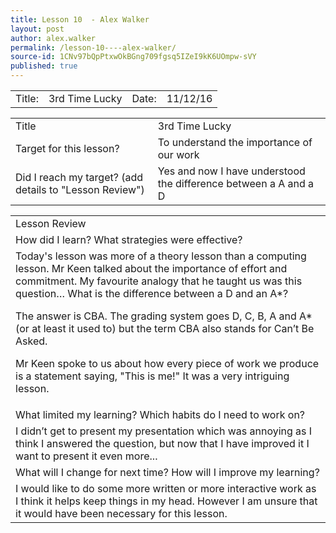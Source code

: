 ```yaml
---
title: Lesson 10  - Alex Walker
layout: post
author: alex.walker
permalink: /lesson-10----alex-walker/
source-id: 1CNv97bQpPtxwOkBGng709fgsq5IZeI9kK6UOmpw-sVY
published: true
---
```

<table>
  <tr>
    <td>Title:  </td>
    <td>3rd Time Lucky</td>
    <td> Date:  </td>
    <td>11/12/16</td>
  </tr>
</table>


<table>
  <tr>
    <td>Title</td>
    <td>3rd Time Lucky</td>
  </tr>
  <tr>
    <td>Target for this lesson?</td>
    <td>To understand the importance of our work</td>
  </tr>
  <tr>
    <td>Did I reach my target? 
(add details to "Lesson Review")</td>
    <td>Yes and now I have understood the difference between a A and a D</td>
  </tr>
</table>


<table>
  <tr>
    <td>Lesson Review</td>
  </tr>
  <tr>
    <td>How did I learn? What strategies were effective? </td>
  </tr>
  <tr>
    <td>Today's lesson was more of a theory lesson than a computing lesson. Mr Keen talked about the importance of effort and commitment. My favourite analogy that he taught us was this question… What is the difference between a D and an A*? 

The answer is CBA. The grading system goes  D, C, B, A and A* (or at least it used to) but the term CBA also stands for Can’t Be Asked. 

Mr Keen spoke to us about how every piece of work we produce is a statement saying, "This is me!" It was a very intriguing lesson. </td>
  </tr>
  <tr>
    <td>What limited my learning? Which habits do I need to work on? </td>
  </tr>
  <tr>
    <td>I didn’t get to present my presentation which was annoying as I think I answered the question, but now that I have improved it I want to present it even more...</td>
  </tr>
  <tr>
    <td>What will I change for next time? How will I improve my learning?</td>
  </tr>
  <tr>
    <td>I would like to do some more written or more interactive work as I think it helps keep things in my head. However I am unsure that it would have been necessary for this lesson. </td>
  </tr>
</table>


